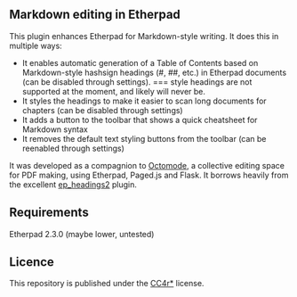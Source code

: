 ## Markdown editing in Etherpad

This plugin enhances Etherpad for Markdown-style writing.
It does this in multiple ways:
- It enables automatic generation of a Table of Contents based on Markdown-style hashsign headings (#, ##, etc.) in Etherpad documents (can be disabled through settings). === style headings are not supported at the moment, and likely will never be.
- It styles the headings to make it easier to scan long documents for chapters (can be disabled through settings)
- It adds a button to the toolbar that shows a quick cheatsheet for Markdown syntax
- It removes the default text styling buttons from the toolbar (can be reenabled through settings)

It was developed as a compagnion to [Octomode](https://cc.vvvvvvaria.org/wiki/Octomode), a collective editing space for PDF making, using Etherpad, Paged.js and Flask. 
It borrows heavily from the excellent [ep_headings2](https://github.com/ether/ep_headings2) plugin.

## Requirements

Etherpad 2.3.0 (maybe lower, untested)

## Licence
This repository is published under the [CC4r*](https://constantvzw.org/wefts/cc4r.en.html) license.